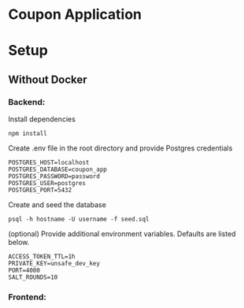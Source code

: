 # Coupon Application

# Setup

## Without Docker

### Backend:

Install dependencies

```
npm install
```

Create .env file in the root directory and provide Postgres credentials

```
POSTGRES_HOST=localhost
POSTGRES_DATABASE=coupon_app
POSTGRES_PASSWORD=password
POSTGRES_USER=postgres
POSTGRES_PORT=5432
```

Create and seed the database

```
psql -h hostname -U username -f seed.sql
```

(optional) Provide additional environment variables. Defaults are listed below.

```
ACCESS_TOKEN_TTL=1h
PRIVATE_KEY=unsafe_dev_key
PORT=4000
SALT_ROUNDS=10
```

### Frontend:
